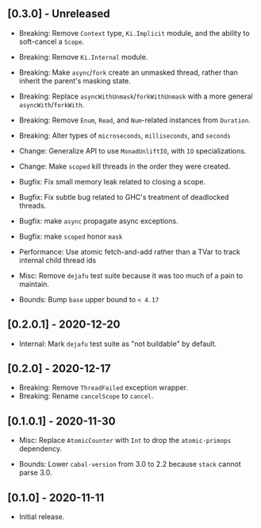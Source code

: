 ## [0.3.0] - Unreleased

- Breaking: Remove `Context` type, `Ki.Implicit` module, and the ability to soft-cancel a `Scope`.
- Breaking: Remove `Ki.Internal` module.
- Breaking: Make `async`/`fork` create an unmasked thread, rather than inherit the parent's masking state.
- Breaking: Replace `asyncWithUnmask`/`forkWithUnmask` with a more general `asyncWith`/`forkWith`.
- Breaking: Remove `Enum`, `Read`, and `Num`-related instances from `Duration`.
- Breaking: Alter types of `microseconds`, `milliseconds`, and `seconds`

- Change: Generalize API to use `MonadUnliftIO`, with `IO` specializations.
- Change: Make `scoped` kill threads in the order they were created.

- Bugfix: Fix small memory leak related to closing a scope.
- Bugfix: Fix subtle bug related to GHC's treatment of deadlocked threads.
- Bugfix: make `async` propagate async exceptions.
- Bugfix: make `scoped` honor `mask`

- Performance: Use atomic fetch-and-add rather than a TVar to track internal child thread ids

- Misc: Remove `dejafu` test suite because it was too much of a pain to maintain.

- Bounds: Bump `base` upper bound to `< 4.17`

## [0.2.0.1] - 2020-12-20

- Internal: Mark `dejafu` test suite as "not buildable" by default.

## [0.2.0] - 2020-12-17

- Breaking: Remove `ThreadFailed` exception wrapper.
- Breaking: Rename `cancelScope` to `cancel`.

## [0.1.0.1] - 2020-11-30

- Misc: Replace `AtomicCounter` with `Int` to drop the `atomic-primops` dependency.

- Bounds: Lower `cabal-version` from 3.0 to 2.2 because `stack` cannot parse 3.0.

## [0.1.0] - 2020-11-11

- Initial release.
